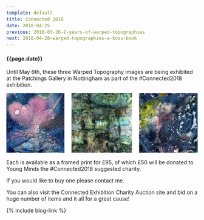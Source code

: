 ```yaml
---
template: default
title: Connected 2018
date: 2018-04-25
previous: 2018-03-26-2-years-of-warped-topographies
next: 2018-04-28-warped-topographies-a-kozu-book
---
```


#### {{page.date}}

Until May 6th, these three Warped Topography images are being exhibited at the Patchings Gallery in Nottingham as part of the #Connected2018 exhibition.

![#Connected 2018](connected.webp "#Connected 2018")

Each is available as a framed print for £95, of which £50 will be donated to Young Minds the #Connected2018 suggested charity.

If you would like to buy one please contact me.

You can also visit the Connected Exhibition Charity Auction site and bid on a huge number of items and it all for a great cause!


{% include blog-link %}